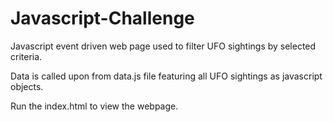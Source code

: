 # Javascript-Challenge

Javascript event driven web page used to filter UFO sightings by selected criteria. 

Data is called upon from data.js file featuring all UFO sightings as javascript objects. 

Run the index.html to view the webpage. 
